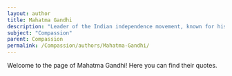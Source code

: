 ```yaml
---
layout: author
title: Mahatma Gandhi
description: "Leader of the Indian independence movement, known for his philosophy of nonviolence and his strong emphasis on compassion in social activism."
subject: "Compassion"
parent: Compassion
permalink: /Compassion/authors/Mahatma-Gandhi/
---
```


Welcome to the page of Mahatma Gandhi! Here you can find their quotes.
